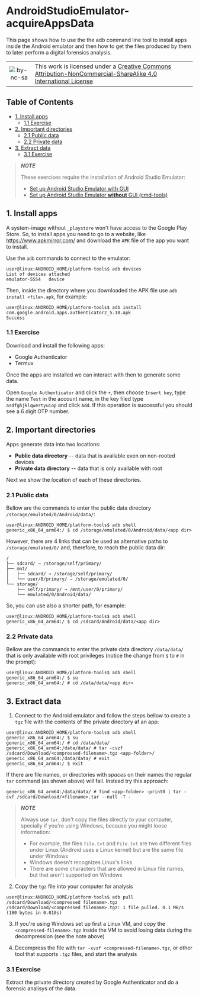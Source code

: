 # AndroidStudioEmulator-acquireAppsData <!-- omit in toc -->

This page shows how to use the the adb command line tool to install apps inside the Android emulator and then how to get the files produced by them to later perform a digital forensics analysis.

|         |           |
| :-:     | :--       |
| ![by-nc-sa](https://i.creativecommons.org/l/by-nc-sa/4.0/88x31.png) | This work is licensed under a [Creative Commons Attribution-NonCommercial-ShareAlike 4.0 International License](http://creativecommons.org/licenses/by-nc-sa/4.0/) |

## Table of Contents <!-- omit in toc -->

- [1. Install apps](#1-install-apps)
  - [1.1 Exercise](#11-exercise)
- [2. Important directories](#2-important-directories)
  - [2.1 Public data](#21-public-data)
  - [2.2 Private data](#22-private-data)
- [3. Extract data](#3-extract-data)
  - [3.1 Exercise](#31-exercise)


> ***NOTE***
> 
> These exercises require the installation of Android Studio Emulator:
> 
> - [Set up Android Studio Emulator with GUI](https://labcif.github.io/AndroidStudioEmulator-GUIconfig/)
> - [Set up Android Studio Emulator **without** GUI (cmd-tools)](https://labcif.github.io/AndroidStudioEmulator-cmdConfig/#5-exercise)


## 1. Install apps

A system-image without `_playstore` won't have access to the Google Play Store. So, to install apps you need to go to a website, like <https://www.apkmirror.com/> and download the `APK` file of the app you want to install.

Use the `adb` commands to connect to the emulator:

```console
user@linux:ANDROID_HOME/platform-tools$ adb devices
List of devices attached
emulator-5554   device
```

Then, inside the directory where you downloaded the APK file use `adb install <file>.apk`, for example:

```console
user@linux:ANDROID_HOME/platform-tools$ adb install com.google.android.apps.authenticator2_5.10.apk
Success
```

### 1.1 Exercise

Download and install the following apps:

- Google Authenticator
- Termux

Once the apps are installed we can interact with then to generate some data.

Open `Google Authenticator` and click the `+`, then choose `Insert key`, type the name `Test` in the account name,  in the key filed type `asdfghjklqwertyuiop` and click `Add`. If this operation is successful you should see a 6 digit OTP number.

## 2. Important directories

Apps generate data into two locations:

- **Public data directory** -- data that is available even on non-rooted devices
- **Private data directory** -- data that is only available with root

Next we show the location of each of these directories.

### 2.1 Public data

Bellow are the commands to enter the public data directory `/storage/emulated/0/Android/data/`:

```console
user@linux:ANDROID_HOME/platform-tools$ adb shell
generic_x86_64_arm64:/ $ cd /storage/emulated/0/Android/data/<app dir>
```

However, there are 4 links that can be used as alternative paths to `/storage/emulated/0/` and, therefore, to reach the public data dir:

```text
/
├── sdcard/ → /storage/self/primary/
├── mnt/
│   ├── sdcard/ → /storage/self/primary/
│   └── user/0/primary/ → /storage/emulated/0/
└── storage/
    ├── self/primary/ → /mnt/user/0/primary/
    └── emulated/0/Android/data/
```

So, you can use also a shorter path, for example:

```console
user@linux:ANDROID_HOME/platform-tools$ adb shell
generic_x86_64_arm64:/ $ cd /sdcard/Android/data/<app dir>
```

### 2.2 Private data

Bellow are the commands to enter the private data directory `/data/data/` that is only available with root privileges (notice the change from `$` to `#` in the prompt):

```console
user@linux:ANDROID_HOME/platform-tools$ adb shell
generic_x86_64_arm64:/ $ su
generic_x86_64_arm64:/ # cd /data/data/<app dir>
```

## 3. Extract data

1. Connect to the Android emulator and follow the steps bellow to create a `tgz` file with the contents of the private directory af an app:

```console
user@linux:ANDROID_HOME/platform-tools$ adb shell
generic_x86_64_arm64:/ $ su
generic_x86_64_arm64:/ # cd /data/data/
generic_x86_64_arm64:/data/data/ # tar -cvzf /sdcard/Download/<compressed-filename>.tgz <app-folder>/
generic_x86_64_arm64:/data/data/ # exit
generic_x86_64_arm64:/ $ exit
```

If there are file names, or directories with *spaces* on their names the regular `tar` command (as shown above) will fail. Instead try this approach:

```console
generic_x86_64_arm64:/data/data/ # find <app-folder> -print0 | tar -cvf /sdcard/Download/<filename>.tar --null -T -
```


> **_NOTE_**
>
> Always use `tar`, don't copy the files directly to your computer, specially if you're using Windows, because you might loose information:
> 
> - For example, the files `file.txt` and `File.txt` are two different files under Linux (Android uses a Linux kernel) but are the same file under Windows
> - Windows doesn't recognizes Linux's links
> - There are some characters that are allowed in Linux file names, but that aren't supported on Windows

2. Copy the `tgz` file into your computer for analysis

```console
user@linux:ANDROID_HOME/platform-tools$ adb pull /sdcard/Download/<compressed filename>.tgz
/sdcard/Download/<compressed filename>.tgz: 1 file pulled. 0.1 MB/s (180 bytes in 0.010s)
```

3. If you're using Windows set up first a Linux VM, and copy the `<compressed-filename>.tgz` inside the VM to avoid losing data during the decompression (see the note above)

4. Decompress the file with `tar -xvzf <compressed-filename>.tgz`, or other tool that supports `.tgz` files, and start the analysis

### 3.1 Exercise

Extract the private directory created by Google Authenticator and do a forensic analisys of the data.
